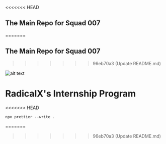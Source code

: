 <<<<<<< HEAD

## The Main Repo for Squad 007

=======

## The Main Repo for Squad 007

> > > > > > > 96eb70a3 (Update README.md)

![alt text](https://upload.wikimedia.org/wikipedia/fr/thumb/b/bb/007_Logo.svg/1154px-007_Logo.svg.png?20080422144518)

# RadicalX's Internship Program

<<<<<<< HEAD

```commandline
npx prettier --write .
```

=======

> > > > > > > 96eb70a3 (Update README.md)
